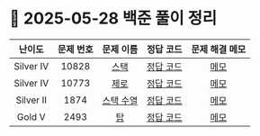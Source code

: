 # 📅 2025-05-28 백준 풀이 정리

| 난이도 | 문제 번호 | 문제 이름 | 정답 코드 | 문제 해결 메모 |
| :--: | :--: | :--: | :--: | :--: |
| Silver IV | 10828 | [스택](https://www.acmicpc.net/problem/10828) | [정답 코드](../bojSolutions/2025-05-28/10828.cs) | [메모](../../bojSolutions/2025-05-28/10828_memo.md) |
| Silver IV | 10773 | [제로](https://www.acmicpc.net/problem/10773) | [정답 코드](../bojSolutions/2025-05-28/10773.cs) | [메모](../../bojSolutions/2025-05-28/10773_memo.md) |
| Silver II | 1874 | [스택 수열](https://www.acmicpc.net/problem/1874) | [정답 코드](../bojSolutions/2025-05-28/1874.cs) | [메모](../../bojSolutions/2025-05-28/1874_memo.md) |
| Gold V | 2493 | [탑](https://www.acmicpc.net/problem/2493) | [정답 코드](../bojSolutions/2025-05-28/2493.cs) | [메모](../../bojSolutions/2025-05-28/2493_memo.md) |
